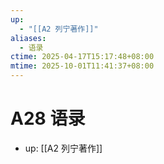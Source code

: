 ```yaml
---
up:
  - "[[A2 列宁著作]]"
aliases:
  - 语录
ctime: 2025-04-17T15:17:48+08:00
mtime: 2025-10-01T11:41:37+08:00
---
```


# A28 语录

- up: [[A2 列宁著作]]

